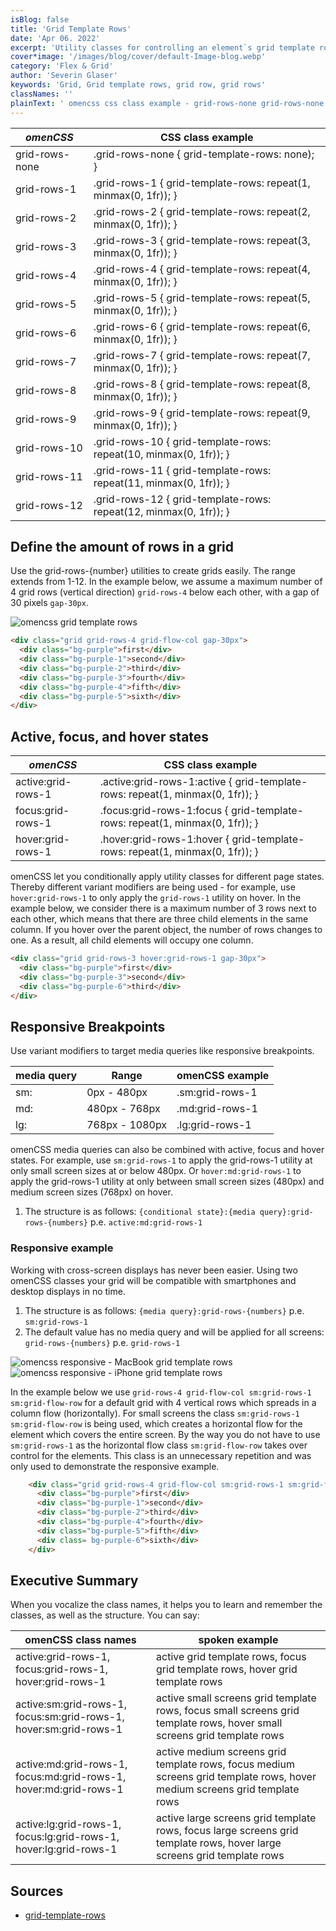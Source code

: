 ```yaml
---
isBlog: false
title: 'Grid Template Rows'
date: 'Apr 06. 2022'
excerpt: 'Utility classes for controlling an element`s grid template rows.'
cover*image: '/images/blog/cover/default-Image-blog.webp'
category: 'Flex & Grid'
author: 'Severin Glaser'
keywords: 'Grid, Grid template rows, grid row, grid rows'
classNames: ''
plainText: ' omencss css class example - grid-rows-none grid-rows-none grid-template-rows: none ; grid-rows-1 grid-rows-1 grid-template-rows: repeat 1 minmax 0 1fr ; grid-rows-2 grid-rows-2 grid-template-rows: repeat 2 minmax 0 1fr ; grid-rows-3 grid-rows-3 grid-template-rows: repeat 3 minmax 0 1fr ; grid-rows-4 grid-rows-4 grid-template-rows: repeat 4 minmax 0 1fr ; grid-rows-5 grid-rows-5 grid-template-rows: repeat 5 minmax 0 1fr ; grid-rows-6 grid-rows-6 grid-template-rows: repeat 6 minmax 0 1fr ; grid-rows-7 grid-rows-7 grid-template-rows: repeat 7 minmax 0 1fr ; grid-rows-8 grid-rows-8 grid-template-rows: repeat 8 minmax 0 1fr ; grid-rows-9 grid-rows-9 grid-template-rows: repeat 9 minmax 0 1fr ; grid-rows-10 grid-rows-10 grid-template-rows: repeat 10 minmax 0 1fr ; grid-rows-11 grid-rows-11 grid-template-rows: repeat 11 minmax 0 1fr ; grid-rows-12 grid-rows-12 grid-template-rows: repeat 12 minmax 0 1fr ; define the amount of rows in a grid use the grid-rows- number utilities to create grids easily the range extends from 1-12 in the example below we assume a maximum number of 4 grid rows vertical direction `grid-rows-4` below each other with a gap of 30 pixels `gap-30px` ! omencss grid template rows images docs flex grid-rows webp?style=centerme  active focus and hover states omencss css class example active:grid-rows-1 active :grid-rows-1:active grid-template-rows: repeat 1 minmax 0 1fr ; focus:grid-rows-1 focus :grid-rows-1:focus grid-template-rows: repeat 1 minmax 0 1fr ; hover:grid-rows-1 hover :grid-rows-1:hover grid-template-rows: repeat 1 minmax 0 1fr ; omencss let you conditionally apply utility classes for different page states thereby different variant modifiers are being used - for example use `hover:grid-rows-1` to only apply the `grid-rows-1` utility on hover in the example below we consider there is a maximum number of 3 rows next to each other which means that there are three child elements in the same column if you hover over the parent object the number of rows changes to one as a result all child elements will occupy one column  responsive breakpoints use variant modifiers to target media queries like responsive breakpoints media query range omencss example - - sm: 0px - 480px sm:grid-rows-1 md: 480px - 768px md:grid-rows-1 lg: 768px - 1080px lg:grid-rows-1 omencss media queries can also be combined with active focus and hover states for example use `sm:grid-rows-1` to apply the grid-rows-1 utility at only small screen sizes at or below 480px or `hover:md:grid-rows-1` to apply the grid-rows-1 utility at only between small screen sizes 480px and medium screen sizes 768px on hover 1 the structure is as follows: ` conditional state : media query :grid-rows- numbers ` p e `active:md:grid-rows-1` responsive example working with cross-screen displays has never been easier using two omencss classes your grid will be compatible with smartphones and desktop displays in no time 1 the structure is as follows: ` media query :grid-rows- numbers ` p e `sm:grid-rows-1` 1 the default value has no media query and will be applied for all screens: `grid-rows- numbers ` p e `grid-rows-1` ! omencss responsive - macbook grid template rows images docs flex macbook-grid-rows webp?style=centerme ! omencss responsive - iphone grid template rows images docs flex iphone-grid-rows webp?style=centerme in the example below we use `grid-rows-4 grid-flow-col sm:grid-rows-1 sm:grid-flow-row` for a default grid with 4 vertical rows which spreads in a column flow horizontally for small screens the class `sm:grid-rows-1 sm:grid-flow-row` is being used which creates a horizontal flow for the element which covers the entire screen by the way you do not have to use `sm:grid-rows-1` as the horizontal flow class `sm:grid-flow-row` takes over control for the elements this class is an unnecessary repetition and was only used to demonstrate the responsive example  executive summary when you vocalize the class names it helps you to learn and remember the classes as well as the structure you can say: omencss class names spoken example - active:grid-rows-1 focus:grid-rows-1 hover:grid-rows-1 active grid template rows focus grid template rows hover grid template rows active:sm:grid-rows-1 focus:sm:grid-rows-1 hover:sm:grid-rows-1 active small screens grid template rows focus small screens grid template rows hover small screens grid template rows active:md:grid-rows-1 focus:md:grid-rows-1 hover:md:grid-rows-1 active medium screens grid template rows focus medium screens grid template rows hover medium screens grid template rows active:lg:grid-rows-1 focus:lg:grid-rows-1 hover:lg:grid-rows-1 active large screens grid template rows focus large screens grid template rows hover large screens grid template rows sources - grid-template-rows https: developer mozilla org en-us docs web css grid-template-rows '
---
```


| _omenCSS_      | CSS class example                                                 |
| -------------- | ----------------------------------------------------------------- |
| grid-rows-none | .grid-rows-none { grid-template-rows: none); }                    |
| grid-rows-1    | .grid-rows-1 { grid-template-rows: repeat(1, minmax(0, 1fr)); }   |
| grid-rows-2    | .grid-rows-2 { grid-template-rows: repeat(2, minmax(0, 1fr)); }   |
| grid-rows-3    | .grid-rows-3 { grid-template-rows: repeat(3, minmax(0, 1fr)); }   |
| grid-rows-4    | .grid-rows-4 { grid-template-rows: repeat(4, minmax(0, 1fr)); }   |
| grid-rows-5    | .grid-rows-5 { grid-template-rows: repeat(5, minmax(0, 1fr)); }   |
| grid-rows-6    | .grid-rows-6 { grid-template-rows: repeat(6, minmax(0, 1fr)); }   |
| grid-rows-7    | .grid-rows-7 { grid-template-rows: repeat(7, minmax(0, 1fr)); }   |
| grid-rows-8    | .grid-rows-8 { grid-template-rows: repeat(8, minmax(0, 1fr)); }   |
| grid-rows-9    | .grid-rows-9 { grid-template-rows: repeat(9, minmax(0, 1fr)); }   |
| grid-rows-10   | .grid-rows-10 { grid-template-rows: repeat(10, minmax(0, 1fr)); } |
| grid-rows-11   | .grid-rows-11 { grid-template-rows: repeat(11, minmax(0, 1fr)); } |
| grid-rows-12   | .grid-rows-12 { grid-template-rows: repeat(12, minmax(0, 1fr)); } |

## Define the amount of rows in a grid

Use the grid-rows-{number} utilities to create grids easily. The range extends from 1-12. In the example below, we assume a maximum number of 4 grid rows (vertical direction) `grid-rows-4` below each other, with a gap of 30 pixels `gap-30px`.

![omencss grid template rows](/images/docs/flex/grid-rows.webp?style=centerme)

```html
<div class="grid grid-rows-4 grid-flow-col gap-30px">
  <div class="bg-purple">first</div>
  <div class="bg-purple-1">second</div>
  <div class="bg-purple-2">third</div>
  <div class="bg-purple-3">fourth</div>
  <div class="bg-purple-4">fifth</div>
  <div class="bg-purple-5">sixth</div>
</div>
```

## Active, focus, and hover states

| _omenCSS_          | CSS class example                                                              |
| ------------------ | ------------------------------------------------------------------------------ |
| active:grid-rows-1 | .active\:grid-rows-1:active { grid-template-rows: repeat(1, minmax(0, 1fr)); } |
| focus:grid-rows-1  | .focus\:grid-rows-1:focus { grid-template-rows: repeat(1, minmax(0, 1fr)); }   |
| hover:grid-rows-1  | .hover\:grid-rows-1:hover { grid-template-rows: repeat(1, minmax(0, 1fr)); }   |

omenCSS let you conditionally apply utility classes for different page states. Thereby different variant modifiers are being used - for example, use `hover:grid-rows-1` to only apply the `grid-rows-1` utility on hover. In the example below, we consider there is a maximum number of 3 rows next to each other, which means that there are three child elements in the same column. If you hover over the parent object, the number of rows changes to one. As a result, all child elements will occupy one column.

```html
<div class="grid grid-rows-3 hover:grid-rows-1 gap-30px">
  <div class="bg-purple">first</div>
  <div class="bg-purple-3">second</div>
  <div class="bg-purple-6">third</div>
</div>
```

## Responsive Breakpoints

Use variant modifiers to target media queries like responsive breakpoints.

| media query | Range          | omenCSS example |
| ----------- | -------------- | --------------- |
| sm:         | 0px - 480px    | .sm:grid-rows-1 |
| md:         | 480px - 768px  | .md:grid-rows-1 |
| lg:         | 768px - 1080px | .lg:grid-rows-1 |

omenCSS media queries can also be combined with active, focus and hover states. For example, use `sm:grid-rows-1` to apply the grid-rows-1 utility at only small screen sizes at or below 480px. Or `hover:md:grid-rows-1` to apply the grid-rows-1 utility at only between small screen sizes (480px) and medium screen sizes (768px) on hover.

1. The structure is as follows: `{conditional state}:{media query}:grid-rows-{numbers}` p.e. `active:md:grid-rows-1`

### Responsive example

Working with cross-screen displays has never been easier. Using two omenCSS classes your grid will be compatible with smartphones and desktop displays in no time.

1. The structure is as follows: `{media query}:grid-rows-{numbers}` p.e. `sm:grid-rows-1`
1. The default value has no media query and will be applied for all screens: `grid-rows-{numbers}` p.e. `grid-rows-1`

![omencss responsive - MacBook grid template rows](/images/docs/flex/MacBook-grid-rows.webp?style=centerme)
![omencss responsive - iPhone grid template rows](/images/docs/flex/iPhone-grid-rows.webp?style=centerme)

In the example below we use `grid-rows-4 grid-flow-col sm:grid-rows-1 sm:grid-flow-row` for a default grid with 4 vertical rows which spreads in a column flow (horizontally). For small screens the class `sm:grid-rows-1 sm:grid-flow-row` is being used, which creates a horizontal flow for the element which covers the entire screen. By the way you do not have to use `sm:grid-rows-1` as the horizontal flow class `sm:grid-flow-row` takes over control for the elements. This class is an unnecessary repetition and was only used to demonstrate the responsive example.

```html
    <div class="grid grid-rows-4 grid-flow-col sm:grid-rows-1 sm:grid-flow-row gap-30px">
      <div class="bg-purple">first</div>
      <div class="bg-purple-1">second</div>
      <div class="bg-purple-2">third</div>
      <div class="bg-purple-4">fourth</div>
      <div class="bg-purple-5">fifth</div>
      <div class= bg-purple-6">sixth</div>
    </div>
```

## Executive Summary

When you vocalize the class names, it helps you to learn and remember the classes, as well as the structure. You can say:

| omenCSS class names                                               | spoken example                                                                                                             |
| ----------------------------------------------------------------- | -------------------------------------------------------------------------------------------------------------------------- |
| active:grid-rows-1, focus:grid-rows-1, hover:grid-rows-1          | active grid template rows, focus grid template rows, hover grid template rows                                              |
| active:sm:grid-rows-1, focus:sm:grid-rows-1, hover:sm:grid-rows-1 | active small screens grid template rows, focus small screens grid template rows, hover small screens grid template rows    |
| active:md:grid-rows-1, focus:md:grid-rows-1, hover:md:grid-rows-1 | active medium screens grid template rows, focus medium screens grid template rows, hover medium screens grid template rows |
| active:lg:grid-rows-1, focus:lg:grid-rows-1, hover:lg:grid-rows-1 | active large screens grid template rows, focus large screens grid template rows, hover large screens grid template rows    |

## Sources

- [grid-template-rows](https://developer.mozilla.org/en-US/docs/Web/CSS/grid-template-rows)
